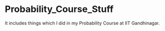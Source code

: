 # Probability_Course_Stuff
It includes things which I did in my Probability Course at IIT Gandhinagar.